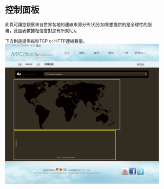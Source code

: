 控制面板
===
此頁可讓您觀察來自世界各地的連線來源分佈狀況(如果想提供的是全球性的服務，此圖表數據相信會對您有所幫助)。


下方則是提供每秒TCP or HTTP連線數量。
<img src='images/Control+Panel+%26+Analysis-p3.png' width='650' align='center'/>
